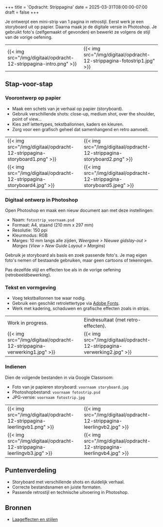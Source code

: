 +++
title = 'Opdracht: Strippagina'
date = 2025-03-31T08:00:00-07:00
draft = false
+++

Je ontwerpt een mini-strip van 1 pagina in retrostijl. Eerst werk je een storyboard uit op papier. Daarna maak je de digitale versie in Photoshop. Je gebruikt foto's (zelfgemaakt of gevonden) en bewerkt ze volgens de stijl van de vorige oefening.

| | |
|-|-|
|{{< img src="/img/digitaal/opdracht-12-strippagina-intro.png" >}}|{{< img src="/img/digitaal/opdracht-12-strippagina-fotostrip1.jpg" >}}|

## Stap-voor-stap

### Voorontwerp op papier

- Maak een schets van je verhaal op papier (storyboard).
- Gebruik verschillende shots: close-up, medium shot, over the shoulder, point of view...
- Kies zelf lettertypes, tekstballonnen, kaders en kleuren.
- Zorg voor een grafisch geheel dat samenhangend en retro aanvoelt.

| | |
|-|-|
|{{< img src="/img/digitaal/opdracht-12-strippagina-storyboard1.png" >}}|{{< img src="/img/digitaal/opdracht-12-strippagina-storyboard2.png" >}}|
|{{< img src="/img/digitaal/opdracht-12-strippagina-storyboard4.jpg" >}}|{{< img src="/img/digitaal/opdracht-12-strippagina-storyboard5.jpeg" >}}|

### Digitaal ontwerp in Photoshop

Open Photoshop en maak een nieuw document aan met deze instellingen:

- Naam: `fotostrip_voornaam.psd`
- Formaat: A4, staand (210 mm x 297 mm)
- Resolutie: 150 ppi
- Kleurmodus: RGB
- Marges: 10 mm langs alle zijden, *Weergave > Nieuwe gidslay-out > Marges* (*View > New Guide Layout > Margins*)

Gebruik je storyboard als basis en zoek passende foto's. Je mag eigen foto's nemen of bestaande gebruiken, maar geen cartoons of tekeningen.

Pas dezelfde stijl en effecten toe als in de vorige oefening (retrobeeldbewerking).

### Tekst en vormgeving

- Voeg tekstballonnen toe waar nodig.
- Gebruik een geschikt retrolettertype via [Adobe Fonts](https://fonts.adobe.com/).
- Werk met kadering, schaduwen en grafische effecten zoals in strips.

| | |
|-|-|
|Work in progress.|Eindresultaat (met retro-effecten).|
|{{< img src="/img/digitaal/opdracht-12-strippagina-verwerking1.jpg" >}}|{{< img src="/img/digitaal/opdracht-12-strippagina-verwerking2.jpg" >}}|

### Indienen

Dien de volgende bestanden in via Google Classroom:

- Foto van je papieren storyboard: `voornaam storyboard.jpg`
- Photoshopbestand: `voornaam fotostrip.psd`
- JPG-versie: `voornaam fotostrip.jpg`

| | |
|-|-|
|{{< img src="/img/digitaal/opdracht-12-strippagina-leerlingvb1.png" >}}|{{< img src="/img/digitaal/opdracht-12-strippagina-leerlingvb2.jpg" >}}|
|{{< img src="/img/digitaal/opdracht-12-strippagina-leerlingvb3.jpg" >}}|{{< img src="/img/digitaal/opdracht-12-strippagina-leerlingvb4.jpg" >}}|

## Puntenverdeling

- Storyboard met verschillende shots en duidelijk verhaal.
- Correcte bestandsnamen en juiste formaten.
- Passende retrostijl en technische uitvoering in Photoshop.

## Bronnen

- [Laageffecten en stijlen](https://helpx.adobe.com/be_nl/photoshop/using/layer-effects-styles.html)